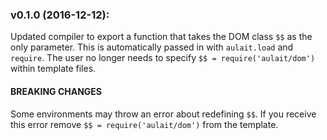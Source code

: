 ### v0.1.0 (2016-12-12):

Updated compiler to export a function that takes the DOM class `$$` as the only parameter.
This is automatically passed in with `aulait.load` and `require`.
The user no longer needs to specify `$$ = require('aulait/dom')` within template files.

#### BREAKING CHANGES

Some environments may throw an error about redefining `$$`.
If you receive this error remove `$$ = require('aulait/dom')` from the template.
